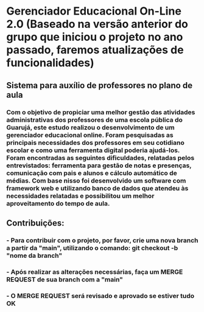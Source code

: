 # Gerenciador Educacional On-Line 2.0 (Baseado na versão anterior do grupo que iniciou o projeto no ano passado, faremos atualizações de funcionalidades)

## Sistema para auxílio de professores no plano de aula

### Com o objetivo de propiciar uma melhor gestão das atividades administrativas dos professores de uma escola pública do Guarujá, este estudo realizou o desenvolvimento de um gerenciador educacional online. Foram pesquisadas as principais necessidades dos professores em seu cotidiano escolar e como uma ferramenta digital poderia ajudá-los. Foram encontradas as seguintes dificuldades, relatadas pelos entrevistados: ferramenta para gestão de notas e presenças, comunicação com pais e alunos e cálculo automático de médias. Com base nisso foi desenvolvido um software com framework web e utilizando banco de dados que atendeu às necessidades relatadas e possibilitou um melhor aproveitamento do tempo de aula.  

## Contribuições:

### - Para contribuir com o projeto, por favor, crie uma nova branch a partir da "main", utilizando o comando: git checkout -b "nome da branch"
### - Após realizar as alterações necessárias, faça um MERGE REQUEST de sua branch com a "main"
### - O MERGE REQUEST será revisado e aprovado se estiver tudo OK

